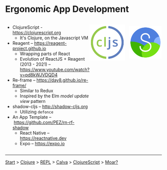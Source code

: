 # Ergonomic App Development
 
<div style="display: flex; flex-direction: row; justify-content: space-between;">

<div>

* ClojureScript - https://clojurescript.org
    * It's Clojure, on the Javascript VM
* Reagent – https://reagent-project.github.io
    * Wrapping parts of React
    * Evolution of ReactJS + Reagent (2013 - 2021) – https://www.youtube.com/watch?v=pd8kWJVDQD4
* Re-frame – https://day8.github.io/re-frame/
    * Similar to Redux
    * Inspired by the Elm _model update view_ pattern
* shadow-cljs – http://shadow-cljs.org
    * Utilizing `defonce`
* An App Template – https://github.com/PEZ/rn-rf-shadow
    * React Native – https://reactnative.dev
    * Expo – https://expo.io

</div>

<div style="display: flex; align-items: flex-start;">

<div style="display: flex; align-items: center;">

![](cljs.png)

<div style="width: 50px;">&nbsp;</div>

![](shadow-cljs.png)

</div>

</div>

</div>

---

[Start](hello.md) > [Clojure](clojure.md) > [REPL](repl.md) > [Calva](calva.md) > [ClojureScript](cljsrn.md) > [Moar?](moar.md)